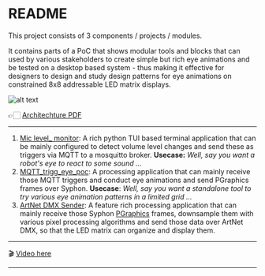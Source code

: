 # README

This project consists of 3 components / projects / modules.

It contains parts of a PoC that shows modular tools and blocks that can used by various stakeholders to create simple but rich eye animations and be tested on a desktop based system - thus making it effective for designers to design and study design patterns for eye animations on constrained 8x8 addressable LED matrix displays.

![alt text](_assets/image.png)

👉🏻 [Architechture PDF](<PoC Architechture.pdf>)

---

1. [Mic level_ monitor](https://github.com/dattazigzag/mic_level_monitor): A rich python  TUI based terminal application that can be mainly configured to detect volume level changes and send these as triggers via MQTT to a mosquitto broker.  __Usecase:__ _Well, say you want a robot's eye to react to some sound ..._
2. [MQTT_trigg_eye_poc](https://github.com/dattazigzag/mqtt_trigg_eye_poc): A processing application that can mainly receive those MQTT triggers and conduct eye animations and send PGraphics frames over Syphon. __Usecase__: _Well, say you want a standalone tool to try various eye animation patterns in a limited grid ..._
3. [ArtNet DMX Sender](https://github.com/dattazigzag/humanoid_eye_sim): A feature rich processing application that can mainly receive those Syphon [PGraphics](https://processing.github.io/processing-javadocs/core/) frames, downsample them with various pixel processing algorithms and send those data over ArtNet DMX, so that the LED matrix can organize and display them.

---

🎬 [Video here](https://youtu.be/r1EzEPxQa40)

---
